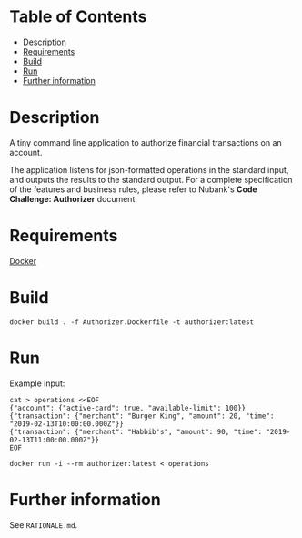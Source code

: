 # Table of Contents

- [Description](#org660c44c)
- [Requirements](#org678f369)
- [Build](#orge90a2a4)
- [Run](#org0bfd422)
- [Further information](#org9d90e82)


<a id="org660c44c"></a>

# Description

A tiny command line application to authorize financial transactions on an account.

The application listens for json-formatted operations in the standard input, and outputs the results to the standard output. For a complete specification of the features and business rules, please refer to Nubank's **Code Challenge: Authorizer** document.


<a id="org678f369"></a>

# Requirements

[Docker](https://www.docker.com/)


<a id="orge90a2a4"></a>

# Build

```shell
docker build . -f Authorizer.Dockerfile -t authorizer:latest
```


<a id="org0bfd422"></a>

# Run

Example input:

```shell
cat > operations <<EOF
{"account": {"active-card": true, "available-limit": 100}}
{"transaction": {"merchant": "Burger King", "amount": 20, "time": "2019-02-13T10:00:00.000Z"}}
{"transaction": {"merchant": "Habbib's", "amount": 90, "time": "2019-02-13T11:00:00.000Z"}}
EOF
```

```shell
docker run -i --rm authorizer:latest < operations
```


<a id="org9d90e82"></a>

# Further information

See `RATIONALE.md`.
